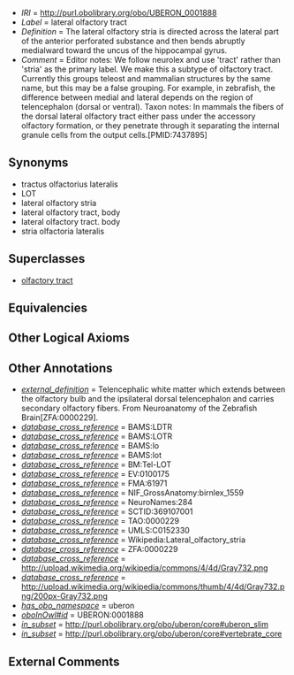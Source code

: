  * *IRI* = http://purl.obolibrary.org/obo/UBERON_0001888
 * *Label* = lateral olfactory tract
 * *Definition* = The lateral olfactory stria is directed across the lateral part of the anterior perforated substance and then bends abruptly medialward toward the uncus of the hippocampal gyrus.
 * *Comment* = Editor notes: We follow neurolex and use 'tract' rather than 'stria' as the primary label. We make this a subtype of olfactory tract. Currently this groups teleost and mammalian structures by the same name, but this may be a false grouping. For example, in zebrafish, the difference between medial and lateral depends on the region of telencephalon (dorsal or ventral). Taxon notes: In mammals the fibers of the dorsal lateral olfactory tract either pass under the accessory olfactory formation, or they penetrate through it separating the internal granule cells from the output cells.[PMID:7437895]

## Synonyms

 * tractus olfactorius lateralis
 * LOT
 * lateral olfactory stria
 * lateral olfactory tract, body
 * lateral olfactory tract. body
 * stria olfactoria lateralis

## Superclasses

 * [olfactory tract](../../UBERON/65/UBERON_0002265.md)

## Equivalencies


## Other Logical Axioms


## Other Annotations

 * *[external_definition](../../UBPROP/01/UBPROP_0000001.md)* = Telencephalic white matter which extends between the olfactory bulb and the ipsilateral dorsal telencephalon and carries secondary olfactory fibers. From Neuroanatomy of the Zebrafish Brain[ZFA:0000229].
 * *[database_cross_reference](../../ef/oboInOwl#hasDbXref.md)* = BAMS:LDTR
 * *[database_cross_reference](../../ef/oboInOwl#hasDbXref.md)* = BAMS:LOTR
 * *[database_cross_reference](../../ef/oboInOwl#hasDbXref.md)* = BAMS:lo
 * *[database_cross_reference](../../ef/oboInOwl#hasDbXref.md)* = BAMS:lot
 * *[database_cross_reference](../../ef/oboInOwl#hasDbXref.md)* = BM:Tel-LOT
 * *[database_cross_reference](../../ef/oboInOwl#hasDbXref.md)* = EV:0100175
 * *[database_cross_reference](../../ef/oboInOwl#hasDbXref.md)* = FMA:61971
 * *[database_cross_reference](../../ef/oboInOwl#hasDbXref.md)* = NIF_GrossAnatomy:birnlex_1559
 * *[database_cross_reference](../../ef/oboInOwl#hasDbXref.md)* = NeuroNames:284
 * *[database_cross_reference](../../ef/oboInOwl#hasDbXref.md)* = SCTID:369107001
 * *[database_cross_reference](../../ef/oboInOwl#hasDbXref.md)* = TAO:0000229
 * *[database_cross_reference](../../ef/oboInOwl#hasDbXref.md)* = UMLS:C0152330
 * *[database_cross_reference](../../ef/oboInOwl#hasDbXref.md)* = Wikipedia:Lateral_olfactory_stria
 * *[database_cross_reference](../../ef/oboInOwl#hasDbXref.md)* = ZFA:0000229
 * *[database_cross_reference](../../ef/oboInOwl#hasDbXref.md)* = http://upload.wikimedia.org/wikipedia/commons/4/4d/Gray732.png
 * *[database_cross_reference](../../ef/oboInOwl#hasDbXref.md)* = http://upload.wikimedia.org/wikipedia/commons/thumb/4/4d/Gray732.png/200px-Gray732.png
 * *[has_obo_namespace](../../ce/oboInOwl#hasOBONamespace.md)* = uberon
 * *[oboInOwl#id](../../id/oboInOwl#id.md)* = UBERON:0001888
 * *[in_subset](../../et/oboInOwl#inSubset.md)* = http://purl.obolibrary.org/obo/uberon/core#uberon_slim
 * *[in_subset](../../et/oboInOwl#inSubset.md)* = http://purl.obolibrary.org/obo/uberon/core#vertebrate_core

## External Comments

